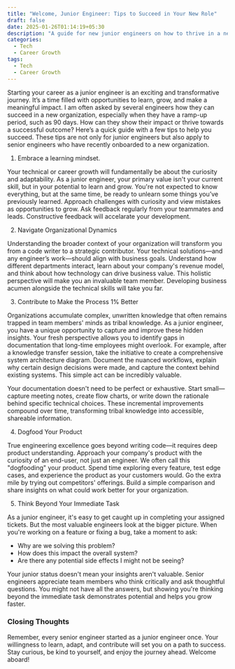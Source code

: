 ```yaml
---
title: "Welcome, Junior Engineer: Tips to Succeed in Your New Role"
draft: false
date: 2025-01-26T01:14:19+05:30
description: "A guide for new junior engineers on how to thrive in a new organization, embrace growth, and make a meaningful impact early in their careers."
categories:
  - Tech
  - Career Growth
tags:
  - Tech
  - Career Growth
---
```


Starting your career as a junior engineer is an exciting and transformative journey. It’s a time filled with opportunities to learn, grow, and make a meaningful impact. I am often asked by several engineers how they can succeed in a new organization, especially when they have a ramp-up period, such as 90 days. How can they show their impact or thrive towards a successful outcome? Here’s a quick guide with a few tips to help you succeed. These tips are not only for junior engineers but also apply to senior engineers who have recently onboarded to a new organization.

1. Embrace a learning mindset.

Your technical or career growth will fundamentally be about the curiosity and adaptability. As a junior engineer, your primary value isn't your current skill, but in your potential to learn and grow. You're not expected to know everything, but at the same time, be ready to unlearn some things you’ve previously learned. Approach challenges with curiosity and view mistakes as opportunities to grow. Ask feedback regularly from your teammates and leads. Constructive feedback will accelarate your development.

2. Navigate Organizational Dynamics

Understanding the broader context of your organization will transform you from a code writer to a strategic contributor. Your technical solutions—and any engineer’s work—should align with business goals. Understand how different departments interact, learn about your company's revenue model, and think about how technology can drive business value. This holistic perspective will make you an invaluable team member. Developing business acumen alongside the technical skills will take you far.


3. Contribute to Make the Process 1% Better

Organizations accumulate complex, unwritten knowledge that often remains trapped in team members' minds as tribal knowledge. As a junior engineer, you have a unique opportunity to capture and improve these hidden insights. Your fresh perspective allows you to identify gaps in documentation that long-time employees might overlook. For example, after a knowledge transfer session, take the initiative to create a comprehensive system architecture diagram. Document the nuanced workflows, explain why certain design decisions were made, and capture the context behind existing systems. This simple act can be incredibly valuable.

Your documentation doesn't need to be perfect or exhaustive. Start small—capture meeting notes, create flow charts, or write down the rationale behind specific technical choices. These incremental improvements compound over time, transforming tribal knowledge into accessible, shareable information.


4. Dogfood Your Product

True engineering excellence goes beyond writing code—it requires deep product understanding. Approach your company's product with the curiosity of an end-user, not just an engineer. We often call this "dogfooding" your product. Spend time exploring every feature, test edge cases, and experience the product as your customers would. Go the extra mile by trying out competitors' offerings. Build a simple comparison and share insights on what could work better for your organization.

5. Think Beyond Your Immediate Task

As a junior engineer, it's easy to get caught up in completing your assigned tickets. But the most valuable engineers look at the bigger picture. When you're working on a feature or fixing a bug, take a moment to ask:

- Why are we solving this problem?
- How does this impact the overall system?
- Are there any potential side effects I might not be seeing?

Your junior status doesn't mean your insights aren't valuable. Senior engineers appreciate team members who think critically and ask thoughtful questions. You might not have all the answers, but showing you're thinking beyond the immediate task demonstrates potential and helps you grow faster.


### Closing Thoughts

Remember, every senior engineer started as a junior engineer once. Your willingness to learn, adapt, and contribute will set you on a path to success. Stay curious, be kind to yourself, and enjoy the journey ahead. Welcome aboard!
